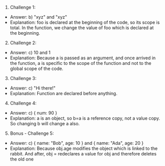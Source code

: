 1. Challenge 1:
  - Answer: b) "xyz" and "xyz" 
  - Explanation: foo is declared at the beginning of the code, so its scope is total. In the function, we change the value of foo which is declared at the beginning.


2. Challenge 2:
  - Answer: c) 10 and 1
  - Explanation: Because a is passed as an argument, and once arrived in the function, a is specific to the scope of the function and not to the global scope of the code.


3. Challenge 3:
  - Answer: c) "Hi there!"
  - Explanation: Function are declared before anything.


4. Challenge 4:
  - Answer: c) { num: 90 }
  - Explanation: a is an object, so b=a is a reference copy, not a value copy. So changing b will change a also.


5. Bonus - Challenge 5:
  - Answer: c) { name: "Bob", age: 10 } and { name: "Ada", age: 20 }
  - Explanation: Because obj.age modifies the object which is linked to the rabbit. And after, obj = redeclares a value for obj and therefore deletes the old one
